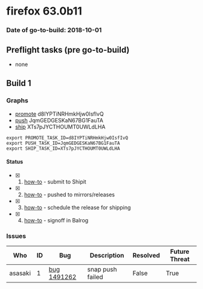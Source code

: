 # firefox 63.0b11

### Date of go-to-build: 2018-10-01

## Preflight tasks (pre go-to-build)
- none

## Build 1  

### Graphs
* [promote](https://tools.taskcluster.net/push-inspector/#/d8IYPTiNRHmkHjw0IsfIvQ) d8IYPTiNRHmkHjw0IsfIvQ
* [push](https://tools.taskcluster.net/push-inspector/#/JqmGEDGESKaN67BG1FauTA) JqmGEDGESKaN67BG1FauTA
* [ship](https://tools.taskcluster.net/push-inspector/#/XTs7pJYCTHOUMT0UWLdLHA) XTs7pJYCTHOUMT0UWLdLHA
```
export PROMOTE_TASK_ID=d8IYPTiNRHmkHjw0IsfIvQ
export PUSH_TASK_ID=JqmGEDGESKaN67BG1FauTA
export SHIP_TASK_ID=XTs7pJYCTHOUMT0UWLdLHA
```


#### Status
- [x] 1.  [how-to](https://wiki.mozilla.org/Release:Release_Automation_on_Mercurial:Starting_a_Release#Submit_to_Ship_It)  - submit to Shipit
- [x] 2.  [how-to](https://github.com/mozilla-releng/releasewarrior-2.0/blob/master/docs/release-promotion/desktop/howto.md#push-artifacts-to-releases-directory)  - pushed to mirrors/releases
- [x] 3.  [how-to](https://github.com/mozilla-releng/releasewarrior-2.0/blob/master/docs/release-promotion/desktop/howto.md#ship-the-release)  - schedule the release for shipping
- [x] 4.  [how-to](https://github.com/mozilla-releng/releasewarrior-2.0/blob/master/docs/release-promotion/desktop/howto.md#obtain-sign-offs-for-changes)  - signoff in Balrog

### Issues
| Who                 | ID               | Bug                                                                 | Description                | Resolved                | Future Threat                |
| ------------------- | ---------------- | ------------------------------------------------------------------- | -------------------------- | ----------------------- | ---------------------------- |
| asasaki  | 1 | [bug 1491262](https://bugzil.la/1491262)        | snap push failed | False | True |

